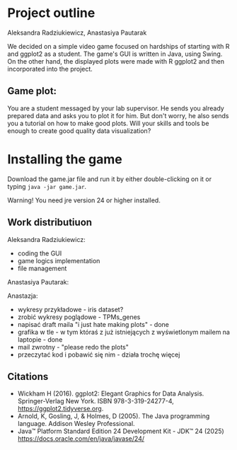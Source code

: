 # Project outline
Aleksandra Radziukiewicz, Anastasiya Pautarak  

We decided on a simple video game focused on hardships of starting with R and ggplot2 as a student. The game's 
GUI is written in Java, using Swing. On the other hand, the displayed plots were made with R ggplot2 and then 
incorporated into the project.

## Game plot:

You are a student messaged by your lab supervisor. He sends you already prepared data and asks you to plot it for him. 
But don't worry, he also sends you a tutorial on how to make good plots. Will your skills and tools be enough to 
create good quality data visualization?

# Installing the game

Download the game.jar file and run it by either double-clicking on it or typing `java -jar game.jar`.

Warning!
You need jre version 24 or higher installed.

## Work distributiuon

Aleksandra Radziukiewicz:  
* coding the GUI  
* game logics implementation  
* file management  

Anastasiya Pautarak:  


Anastazja:  
* wykresy przykładowe - iris dataset?  
* zrobić wykresy poglądowe - TPMs_genes  
* napisać draft maila "i just hate making plots" - done  
* grafika w tle - w tym któraś z już istniejących z wyświetlonym mailem na laptopie - done  
* mail zwrotny - "please redo the plots"  
* przeczytać kod i pobawić się nim - działa trochę więcej

## Citations

* Wickham H (2016). ggplot2: Elegant Graphics for Data Analysis. Springer-Verlag New York. ISBN 978-3-319-24277-4, https://ggplot2.tidyverse.org.
* Arnold, K, Gosling, J, & Holmes, D (2005). The Java programming language. Addison Wesley Professional.
* Java™ Platform Standard Edition 24 Development Kit - JDK™ 24 (2025) https://docs.oracle.com/en/java/javase/24/
